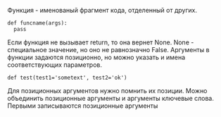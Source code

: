 Функция - именованый фрагмент кода, отделенный от других.
```
def funcname(args):
  pass
```
Если функция не вызывает return, то она вернет None. None - специальное значение, но оно не равнозначно False.
Аргументы в функции задаются позиционно, но можно указать и имена соответствующих параметров.
```
def test(test1='sometext', test2='ok')
```
Для позиционных аргументов нужно помнить их позиции. Можно объединить позиционные аргументы и аргументы ключевые слова. Первыми записываются позиционные аргументы
